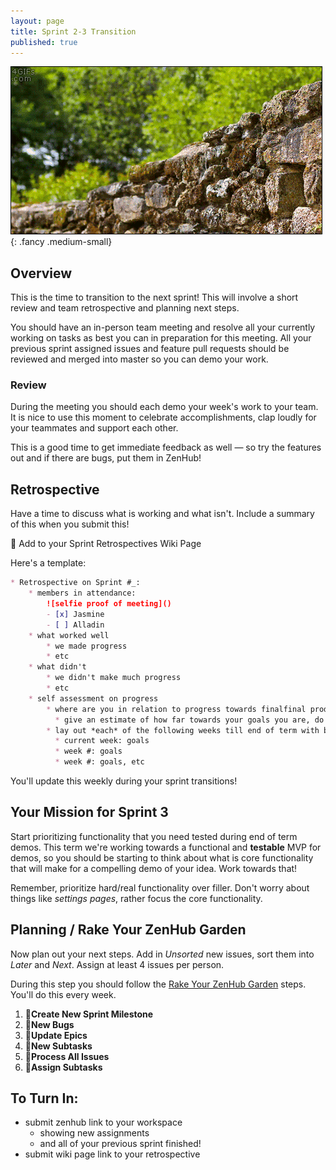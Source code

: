 ```yaml
---
layout: page
title: Sprint 2-3 Transition
published: true
---
```



![](img/owl.gif){: .fancy .medium-small}


## Overview 

This is the time to transition to the next sprint!  This will involve a short review and team retrospective and planning next steps. 

You should have an in-person team meeting and resolve all your currently working on tasks as best you can in preparation for this meeting.  All your previous sprint assigned issues and feature pull requests should be reviewed and merged into master so you can demo your work.


### Review

During the meeting you should each demo your week's work to your team. It is nice to use this moment to celebrate accomplishments, clap loudly for your teammates and support each other.

This is a good time to get immediate feedback as well — so try the features out and if there are bugs, put them in ZenHub!

## Retrospective 

Have a time to discuss what is working and what isn't.  Include a summary of this when you submit this!

🚀 Add to your Sprint Retrospectives Wiki Page

Here's a template:

```markdown
* Retrospective on Sprint #_: 
    * members in attendance:
        ![selfie proof of meeting]()
        - [x] Jasmine
        - [ ] Alladin
    * what worked well
        * we made progress
        * etc
    * what didn't
        * we didn't make much progress
        * etc
    * self assessment on progress
        * where are you in relation to progress towards finalfinal product? 
          * give an estimate of how far towards your goals you are, do you think you're on track? 
        * lay out *each* of the following weeks till end of term with brief goals for each
          * current week: goals
          * week #: goals
          * week #: goals, etc
```

You'll update this weekly during your sprint transitions! 


## Your Mission for Sprint 3

Start prioritizing functionality that you need tested during end of term demos.  This term we're working towards a functional and **testable** MVP for demos, so you should be starting to think about what is core functionality that will make for a compelling demo of your idea.  Work towards that!

Remember, prioritize hard/real functionality over filler. Don't worry about things like *settings pages*, rather focus the core functionality. 


## Planning / Rake Your ZenHub Garden

Now plan out your next steps.  Add in *Unsorted* new issues, sort them into *Later* and *Next*.  Assign at least 4 issues per person.

During this step you should follow the [Rake Your ZenHub Garden](wiring-start-sprint#rake-your-zenhub-garden) steps. You'll do this every week.

1. 🚀**Create New Sprint Milestone**
1. 🚀**New Bugs**
1. 🚀**Update Epics**
1. 🚀**New Subtasks**
1. 🚀**Process All Issues**
1. 🚀**Assign Subtasks**


## To Turn In:
* submit zenhub link to your workspace
    * showing new assignments
    * and all of your previous sprint finished!
* submit wiki page link to your retrospective
